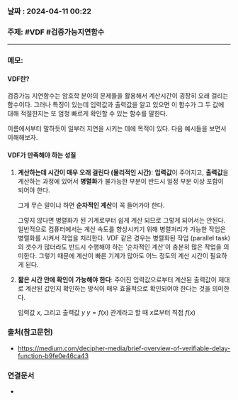 
### 날짜 : 2024-04-11 00:22

### 주제: #VDF #검증가능지연함수 

---
### 메모: 
#### VDF란?
검증가능 지연함수는 암호학 분야의 문제들을 활용해서 계산시간이 굉장히 오래 걸리는 함수이다. 
그러나 특징이 있는데 입력값과 출력값을 알고 있으면 이 함수가 그 두 값에 대해 적절한지는 또 엄청 빠르게 확인할 수 있는 함수를 말한다.

이름에서부터 말하듯이 일부러 지연을 시키는 데에 목적이 있다.
다음 예시들을 보면서 이해해보자.



#### VDF가 만족해야 하는 성질
1. **계산하는데 시간이 매우 오래 걸린다 (물리적인 시간)**: 
   **입력값**이 주어지고, **출력값**을 계산하는 과정에 있어서 
   **병렬화**가 불가능한 부분이 반드시 일정 부분 이상 포함이 되어야 한다. 
   
   그게 무슨 말이냐 하면 **순차적인 계산**이 꼭 들어가야 한다.

   그렇지 않다면 병렬화가 된 기계로부터 쉽게 계산 되므로 그렇게 되어서는 안된다. 
   일반적으로 컴퓨터에서는 계산 속도를 향상시키기 위해 병렬처리가 가능한 작업은 병렬화를 시켜서 작업을 처리한다. 
   VDF 같은 경우는 병렬화된 작업 (parallel task)의 갯수가 많더라도 반드시 수행해야 하는 '순차적인 계산'이 충분히 많은 작업을 의미한다. 
   그렇기 때문에 계산이 빠른 기계가 많아도 어느 정도의 계산 시간이 필요하게 된다.  
   
2. **짧은 시간 안에 확인이 가능해야 한다**: 
   주어진 입력값으로부터 계산된 출력값이 제대로 계산된 값인지 확인하는 방식이 매우 효율적으로 확인되어야 한다는 것을 의미한다.
   
   입력값 $x$, 그리고 출력값 $y$
   $y = f(x)$ 관계라고 할 때 
   $x$로부터 직접 $f(x)$

### 출처(참고문헌)
- https://medium.com/decipher-media/brief-overview-of-verifiable-delay-function-b9fe0e46ca43

### 연결문서
-